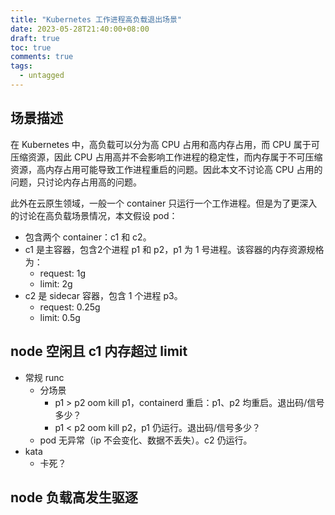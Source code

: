 ```yaml
---
title: "Kubernetes 工作进程高负载退出场景"
date: 2023-05-28T21:40:00+08:00
draft: true
toc: true
comments: true
tags:
  - untagged
---
```


## 场景描述

在 Kubernetes 中，高负载可以分为高 CPU 占用和高内存占用，而 CPU 属于可压缩资源，因此 CPU 占用高并不会影响工作进程的稳定性，而内存属于不可压缩资源，高内存占用可能导致工作进程重启的问题。因此本文不讨论高 CPU 占用的问题，只讨论内存占用高的问题。

此外在云原生领域，一般一个 container 只运行一个工作进程。但是为了更深入的讨论在高负载场景情况，本文假设 pod：

* 包含两个 container：c1 和 c2。
* c1 是主容器，包含2个进程 p1 和 p2，p1 为 1 号进程。该容器的内存资源规格为：
    * request: 1g
    * limit: 2g
* c2 是 sidecar 容器，包含 1 个进程 p3。
    * request: 0.25g
    * limit: 0.5g

## node 空闲且 c1 内存超过 limit

* 常规 runc
    * 分场景
        * p1 > p2 oom kill p1，containerd 重启：p1、p2 均重启。退出码/信号多少？
        * p1 < p2 oom kill p2，p1 仍运行。退出码/信号多少？
    * pod 无异常（ip 不会变化、数据不丢失）。c2 仍运行。
* kata
    * 卡死？

## node 负载高发生驱逐
